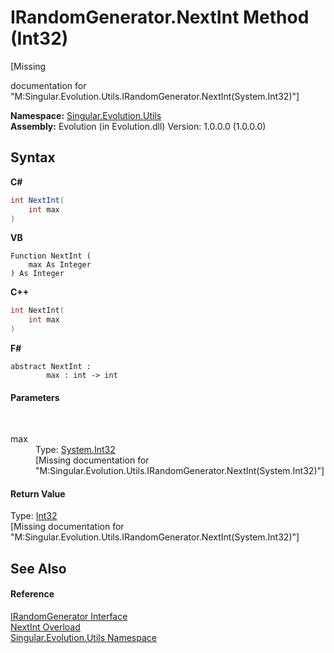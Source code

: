 # IRandomGenerator.NextInt Method (Int32)
 

\[Missing <summary> documentation for "M:Singular.Evolution.Utils.IRandomGenerator.NextInt(System.Int32)"\]

**Namespace:**&nbsp;<a href="bb7b030e-87d6-8095-f2c6-b0b821b0d323">Singular.Evolution.Utils</a><br />**Assembly:**&nbsp;Evolution (in Evolution.dll) Version: 1.0.0.0 (1.0.0.0)

## Syntax

**C#**<br />
``` C#
int NextInt(
	int max
)
```

**VB**<br />
``` VB
Function NextInt ( 
	max As Integer
) As Integer
```

**C++**<br />
``` C++
int NextInt(
	int max
)
```

**F#**<br />
``` F#
abstract NextInt : 
        max : int -> int 

```


#### Parameters
&nbsp;<dl><dt>max</dt><dd>Type: <a href="http://msdn2.microsoft.com/en-us/library/td2s409d" target="_blank">System.Int32</a><br />\[Missing <param name="max"/> documentation for "M:Singular.Evolution.Utils.IRandomGenerator.NextInt(System.Int32)"\]</dd></dl>

#### Return Value
Type: <a href="http://msdn2.microsoft.com/en-us/library/td2s409d" target="_blank">Int32</a><br />\[Missing <returns> documentation for "M:Singular.Evolution.Utils.IRandomGenerator.NextInt(System.Int32)"\]

## See Also


#### Reference
<a href="1a505df9-17bd-2b3c-3904-6599504965ae">IRandomGenerator Interface</a><br /><a href="7b6c3f36-ff9d-2da9-47ee-541f73303b30">NextInt Overload</a><br /><a href="bb7b030e-87d6-8095-f2c6-b0b821b0d323">Singular.Evolution.Utils Namespace</a><br />